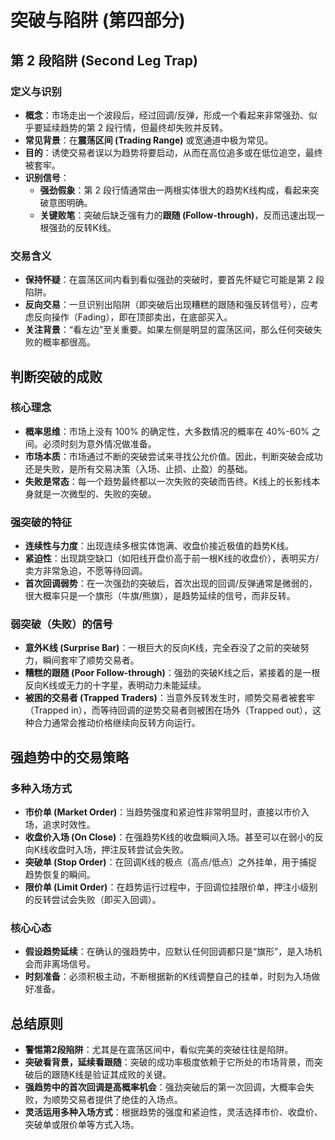 # 突破与陷阱 (第四部分) 

## 第 2 段陷阱 (Second Leg Trap)

### 定义与识别
-   **概念**：市场走出一个波段后，经过回调/反弹，形成一个看起来非常强劲、似乎要延续趋势的第 2 段行情，但最终却失败并反转。
-   **常见背景**：在**震荡区间 (Trading Range)** 或宽通道中极为常见。
-   **目的**：诱使交易者误以为趋势将要启动，从而在高位追多或在低位追空，最终被套牢。
-   **识别信号**：
    -   **强劲假象**：第 2 段行情通常由一两根实体很大的趋势K线构成，看起来突破意图明确。
    -   **关键败笔**：突破后缺乏强有力的**跟随 (Follow-through)**，反而迅速出现一根强劲的反转K线。

### 交易含义
-   **保持怀疑**：在震荡区间内看到看似强劲的突破时，要首先怀疑它可能是第 2 段陷阱。
-   **反向交易**：一旦识别出陷阱（即突破后出现糟糕的跟随和强反转信号），应考虑反向操作（Fading），即在顶部卖出，在底部买入。
-   **关注背景**：“看左边”至关重要。如果左侧是明显的震荡区间，那么任何突破失败的概率都很高。

## 判断突破的成败

### 核心理念
-   **概率思维**：市场上没有 100% 的确定性，大多数情况的概率在 40%-60% 之间。必须时刻为意外情况做准备。
-   **市场本质**：市场通过不断的突破尝试来寻找公允价值。因此，判断突破会成功还是失败，是所有交易决策（入场、止损、止盈）的基础。
-   **失败是常态**：每一个趋势最终都以一次失败的突破而告终。K线上的长影线本身就是一次微型的、失败的突破。

### 强突破的特征
-   **连续性与力度**：出现连续多根实体饱满、收盘价接近极值的趋势K线。
-   **紧迫性**：出现跳空缺口（如阳线开盘价高于前一根K线的收盘价），表明买方/卖方非常急迫，不愿等待回调。
-   **首次回调弱势**：在一次强劲的突破后，首次出现的回调/反弹通常是微弱的，很大概率只是一个旗形（牛旗/熊旗），是趋势延续的信号，而非反转。

### 弱突破（失败）的信号
-   **意外K线 (Surprise Bar)**：一根巨大的反向K线，完全吞没了之前的突破努力，瞬间套牢了顺势交易者。
-   **糟糕的跟随 (Poor Follow-through)**：强劲的突破K线之后，紧接着的是一根反向K线或无力的十字星，表明动力未能延续。
-   **被困的交易者 (Trapped Traders)**：当意外反转发生时，顺势交易者被套牢（Trapped in），而等待回调的逆势交易者则被困在场外（Trapped out），这种合力通常会推动价格继续向反转方向运行。

## 强趋势中的交易策略

### 多种入场方式
-   **市价单 (Market Order)**：当趋势强度和紧迫性非常明显时，直接以市价入场，追求时效性。
-   **收盘价入场 (On Close)**：在强趋势K线的收盘瞬间入场。甚至可以在弱小的反向K线收盘时入场，押注反转尝试会失败。
-   **突破单 (Stop Order)**：在回调K线的极点（高点/低点）之外挂单，用于捕捉趋势恢复的瞬间。
-   **限价单 (Limit Order)**：在趋势运行过程中，于回调位挂限价单，押注小级别的反转尝试会失败（即买入回调）。

### 核心心态
-   **假设趋势延续**：在确认的强趋势中，应默认任何回调都只是“旗形”，是入场机会而非离场信号。
-   **时刻准备**：必须积极主动，不断根据新的K线调整自己的挂单，时刻为入场做好准备。

## 总结原则
-   **警惕第2段陷阱**：尤其是在震荡区间中，看似完美的突破往往是陷阱。
-   **突破看背景，延续看跟随**：突破的成功率极度依赖于它所处的市场背景，而突破后的跟随K线是验证其成败的关键。
-   **强趋势中的首次回调是高概率机会**：强劲突破后的第一次回调，大概率会失败，为顺势交易者提供了绝佳的入场点。
-   **灵活运用多种入场方式**：根据趋势的强度和紧迫性，灵活选择市价、收盘价、突破单或限价单等方式入场。